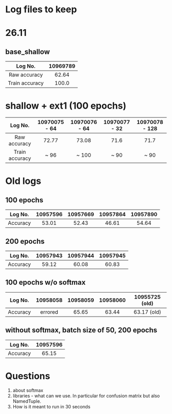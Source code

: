 # Log files to keep


# 26.11
## base_shallow
| Log No. |10969789|
| :---:   | :---: |
| Raw accuracy |62.64|
|Train accuracy| 100.0|

# shallow + ext1 (100 epochs)
| Log No. |10970075 - 64| 10970076 - 64 |10970077 - 32 | 10970078 - 128 |
| :---:   | :---: | :---: | :---: |:---: |
| Raw accuracy |72.77 | 73.08 | 71.6| 71.7 |
|Train accuracy| ~ 96| ~ 100 | ~ 90| ~ 90 |


# Old logs

## 100 epochs
| Log No. |10957596|10957669|10957864|10957890|
| :---:   | :---: | :---:   | :---: | :---: |
| Accuracy |53.01|52.43| 46.61 |54.64|

## 200 epochs
| Log No. |10957943|10957944|10957945|
| :---:   | :---: | :---: | :---: |
| Accuracy | 59.12   |  60.08  |  60.83|

## 100 epochs w/o softmax
| Log No. |10958058|10958059|10958060|10955725 (old)
| :---:   | :---: | :---: | :---: | :---: |
| Accuracy | errored  | 65.65  |  63.44| 63.17 (old)


## without softmax, batch size of 50, 200 epochs
| Log No. |10957596|
| :---:   | :---: |
| Accuracy |65.15|

# Questions
1. about softmax
2. libraries - what can we use. In particular for confusion matrix but also NamedTuple.
3. How is it meant to run in 30 seconds

